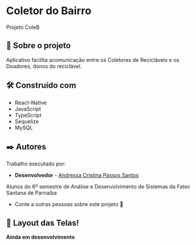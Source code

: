 # Coletor do Bairro 
Projeto ColeB

## 🚀 Sobre o projeto
Aplicativo facilita acomunicação entre os Coletores de Recicláveis e os Doadores, donos do reciclável.

## 🛠️ Construído com
* React-Native
* JavaScript
* TypeScript
* Sequelize
* MySQL


## ✒️ Autores

Trabalho executado por:

* **Desenvolvedor** - [Andressa Cristina Passos Santos ](https://github.com/andressa-santtos)

Alunos do 6º semestre de Análise e Desenvolvimento de Sistemas da Fatec Santana de Parnaíba

* Conte a outras pessoas sobre este projeto 📢


## 🚀 Layout das Telas!
**Ainda em desenvolvimento**

